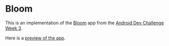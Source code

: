 # Bloom

This is an implementation of the [Bloom](https://github.com/android/android-dev-challenge-compose/blob/assets/Bloom.zip) app from the [Android Dev Challenge Week 3](https://android-developers.googleblog.com/2021/03/android-dev-challenge-3.html).

Here is a [preview of the app](BloomSample.mp4).
